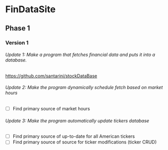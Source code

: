 # FinDataSite

## Phase 1

### Version 1

###### Update 1: Make a program that fetches financial data and puts it into a database.

https://github.com/santarini/stockDataBase

###### Update 2: Make the program dynamically schedule fetch based on market hours

- [ ] Find primary source of market hours

###### Update 3: Make the program automatically update tickers database

- [ ] Find primary source of up-to-date for all American tickers
- [ ] Find primary source of source for ticker modifications (ticker CRUD)

